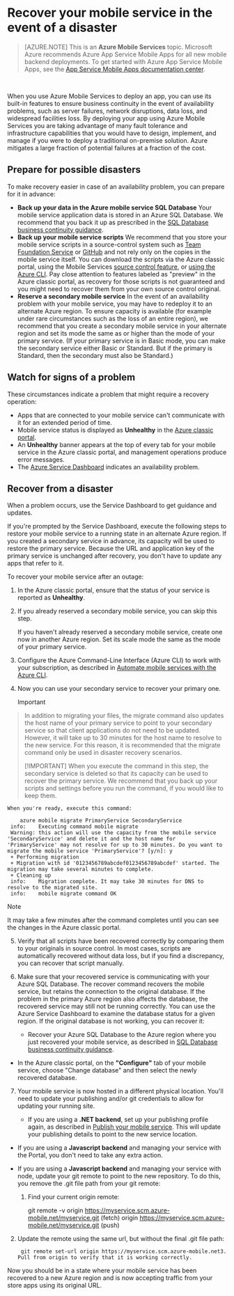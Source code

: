 <properties
    pageTitle="Recover your mobile service in the event of a disaster | Microsoft Azure"
    description="Learn how to recover your mobile service in the event of a disaster."
    services="mobile-services"
    documentationCenter=""
    authors="christopheranderson"
    manager="dwrede"
    editor=""/>

<tags
    ms.service="mobile-services"
    ms.workload="mobile"
    ms.tgt_pltfrm="na"
    ms.devlang="multiple"
    ms.topic="article"
    ms.date="11/30/2015"
    ms.author="christopheranderson"/>

# Recover your mobile service in the event of a disaster
>[AZURE.NOTE] This is an **Azure Mobile Services** topic.  Microsoft Azure recommends Azure App Service Mobile Apps for all new mobile backend deployments.
To get started with Azure App Service Mobile Apps, see the [App Service Mobile Apps documentation center](/documentation/services/app-service/mobile).


&nbsp;

When you use Azure Mobile Services to deploy an app, you can use its built-in features to ensure business continuity in the event of availability problems, such as server failures, network disruptions, data loss, and widespread facilities loss. By deploying your app using Azure Mobile Services you are taking advantage of many fault tolerance and infrastructure capabilities that you would have to design, implement, and manage if you were to deploy a traditional on-premise solution. Azure mitigates a large fraction of potential failures at a fraction of the cost.

## <a name="prepare"></a> Prepare for possible disasters
To make recovery easier in case of an availability problem, you can prepare for it in advance:

* **Back up your data in the Azure mobile service SQL Database**
  Your mobile service application data is stored in an Azure SQL Database. We recommend that you back it up as prescribed in the [SQL Database business continuity guidance](http://msdn.microsoft.com/library/windowsazure/hh852669.aspx).
* **Back up your mobile service scripts**
  We recommend that you store your mobile service scripts in a source-control system such as [Team Foundation Service](http://tfs.visualstudio.com/) or [GitHub](https://github.com/) and not rely only on the copies in the mobile service itself. You can download the scripts via the Azure classic portal, using the Mobile Services [source control feature](http://www.windowsazure.com/develop/mobile/tutorials/store-scripts-in-source-control/), or [using the Azure CLI](http://www.windowsazure.com/develop/mobile/tutorials/command-line-administration/). Pay close attention to features labeled as "preview" in the Azure classic portal, as recovery for those scripts is not guaranteed and you might need to recover them from your own source control original.
* **Reserve a secondary mobile service**
  In the event of an availability problem with your mobile service, you may have to redeploy it to an alternate Azure region. To ensure capacity is available (for example under rare circumstances such as the loss of an entire region), we recommend that you create a secondary mobile service in your alternate region and set its mode the same as or higher than the mode of your primary service. (If your primary service is in Basic mode, you can make the secondary service either Basic or Standard. But if the primary is Standard, then the secondary must also be Standard.)

## <a name="watch"></a>Watch for signs of a problem
These circumstances indicate a problem that might require a recovery operation:

* Apps that are connected to your mobile service can't communicate with it for an extended period of time.
* Mobile service status is displayed as **Unhealthy** in the [Azure classic portal](http://manage.windowsazure.com/).
* An **Unhealthy** banner appears at the top of every tab for your mobile service in the Azure classic portal, and management operations produce error messages.
* The [Azure Service Dashboard](http://www.windowsazure.com/support/service-dashboard/) indicates an availability problem.

## <a name="recover"></a>Recover from a disaster
When a problem occurs, use the Service Dashboard to get guidance and updates.

If you're prompted by the Service Dashboard, execute the following steps to restore your mobile service to a running state in an alternate Azure region. If you created a secondary service in advance, its capacity will be used to restore the primary service. Because the URL and application key of the primary service is unchanged after recovery, you don't have to update any apps that refer to it.

To recover your mobile service after an outage:

1. In the Azure classic portal, ensure that the status of your service is reported as **Unhealthy**.

2. If you already reserved a secondary mobile service, you can skip this step.

   If you haven't already reserved a secondary mobile service, create one now in another Azure region. Set its scale mode the same as the mode of your primary service.

3. Configure the Azure Command-Line Interface (Azure CLI) to work with your subscription, as described in [Automate mobile services with the Azure CLI](http://www.windowsazure.com/develop/mobile/tutorials/command-line-administration/).

4. Now you can use your secondary service to recover your primary one.

   > [!IMPORTANT]
> In addition to migrating your files, the migrate command also updates the host name of your primary service to point to your secondary service so that client applications do not need to be updated. However, it will take up to 30 minutes for the host name to resolve to the new service. For this reason, it is recommended that the migrate command only be used in disaster recovery scenarios.
> 
> [!IMPORTANT]
> When you execute the command in this step, the secondary service is deleted so that its capacity can be used to recover the primary service. We recommend that you back up your scripts and settings before you run the command, if you would like to keep them.
> 
> 
    When you're ready, execute this command:

        azure mobile migrate PrimaryService SecondaryService
     info:    Executing command mobile migrate
     Warning: this action will use the capacity from the mobile service 'SecondaryService' and delete it and the host name for 'PrimaryService' may not resolve for up to 30 minutes. Do you want to migrate the mobile service 'PrimaryService'? [y/n]: y
     + Performing migration
     + Migration with id '0123456789abcdef0123456789abcdef' started. The migration may take several minutes to complete.
     + Cleaning up
     info:    Migration complete. It may take 30 minutes for DNS to resolve to the migrated site.
     info:    mobile migrate command OK

   > [!NOTE]
> It may take a few minutes after the command completes until you can see the changes in the Azure classic portal.
> 
5. Verify that all scripts have been recovered correctly by comparing them to your originals in source control. In most cases, scripts are automatically recovered without data loss, but if you find a discrepancy, you can recover that script manually.

6. Make sure that your recovered service is communicating with your Azure SQL Database. The recover command recovers the mobile service, but retains the connection to the original database. If the problem in the primary Azure region also affects the database, the recovered service may still not be running correctly. You can use the Azure Service Dashboard to examine the database status for a given region. If the original database is not working, you can recover it:

   * Recover your Azure SQL Database to the Azure region where you just recovered your mobile service, as described in [SQL Database business continuity guidance](http://msdn.microsoft.com/library/windowsazure/hh852669.aspx).
* In the Azure classic portal, on the **"Configure"** tab of your mobile service, choose "Change database" and then select the newly recovered database.

7. Your mobile service is now hosted in a different physical location. You'll need to update your publishing and/or git credentials to allow for updating your running site.

   * If you are using a **.NET backend**, set up your publishing profile again, as described in [Publish your mobile service](mobile-services-dotnet-backend-windows-store-dotnet-get-started.md#publish-your-mobile-service). This will update your publishing details to point to the new service location.
* If you are using a **Javascript backend** and managing your service with the Portal, you don't need to take any extra action.

* If you are using a **Javascript backend** and managing your service with node, update your git remote to point to the new repository. To do this, you remove the .git file path from your git remote:

  1. Find your current origin remote:

        git remote -v
      origin  https://myservice.scm.azure-mobile.net/myservice.git (fetch)
      origin  https://myservice.scm.azure-mobile.net/myservice.git (push)
2. Update the remote using the same url, but without the final .git file path:

        git remote set-url origin https://myservice.scm.azure-mobile.net3. Pull from origin to verify that it is working correctly.



Now you should be in a state where your mobile service has been recovered to a new Azure region and is now accepting traffic from your store apps using its original URL.

<!-- Anchors. -->

<!-- Images. -->

<!-- URLs. -->

[SQL Database business continuity guidance]: http://msdn.microsoft.com/library/windowsazure/hh852669.aspx
[Team Foundation Service]: http://tfs.visualstudio.com/
[Github]: https://github.com/
[source control feature]: http://www.windowsazure.com/develop/mobile/tutorials/store-scripts-in-source-control/
[using the Azure CLI]: http://www.windowsazure.com/develop/mobile/tutorials/command-line-administration/
[Azure classic portal]: http://manage.windowsazure.com/
[Azure Service Dashboard]: http://www.windowsazure.com/support/service-dashboard/
[Automate mobile services with the Azure CLI]: http://www.windowsazure.com/develop/mobile/tutorials/command-line-administration/
